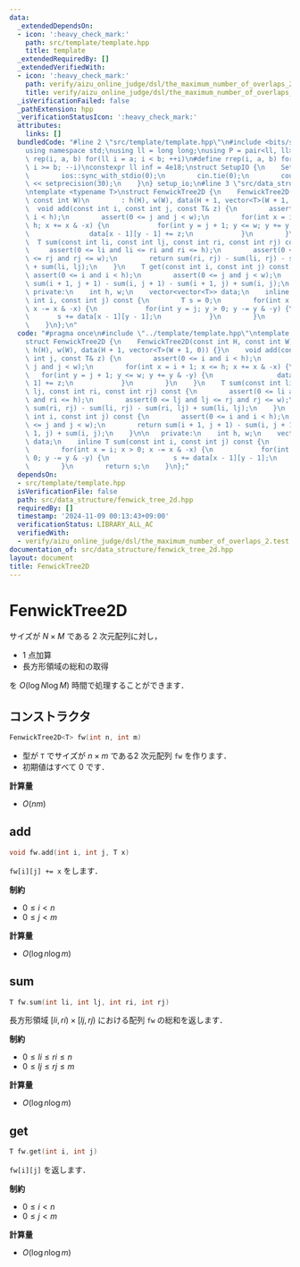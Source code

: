 ```yaml
---
data:
  _extendedDependsOn:
  - icon: ':heavy_check_mark:'
    path: src/template/template.hpp
    title: template
  _extendedRequiredBy: []
  _extendedVerifiedWith:
  - icon: ':heavy_check_mark:'
    path: verify/aizu_online_judge/dsl/the_maximum_number_of_overlaps_2.test.cpp
    title: verify/aizu_online_judge/dsl/the_maximum_number_of_overlaps_2.test.cpp
  _isVerificationFailed: false
  _pathExtension: hpp
  _verificationStatusIcon: ':heavy_check_mark:'
  attributes:
    links: []
  bundledCode: "#line 2 \"src/template/template.hpp\"\n#include <bits/stdc++.h>\n\
    using namespace std;\nusing ll = long long;\nusing P = pair<ll, ll>;\n#define\
    \ rep(i, a, b) for(ll i = a; i < b; ++i)\n#define rrep(i, a, b) for(ll i = a;\
    \ i >= b; --i)\nconstexpr ll inf = 4e18;\nstruct SetupIO {\n    SetupIO() {\n\
    \        ios::sync_with_stdio(0);\n        cin.tie(0);\n        cout << fixed\
    \ << setprecision(30);\n    }\n} setup_io;\n#line 3 \"src/data_structure/fenwick_tree_2d.hpp\"\
    \ntemplate <typename T>\nstruct FenwickTree2D {\n    FenwickTree2D(const int H,\
    \ const int W)\n        : h(H), w(W), data(H + 1, vector<T>(W + 1, 0)) {}\n  \
    \  void add(const int i, const int j, const T& z) {\n        assert(0 <= i and\
    \ i < h);\n        assert(0 <= j and j < w);\n        for(int x = i + 1; x <=\
    \ h; x += x & -x) {\n            for(int y = j + 1; y <= w; y += y & -y) {\n \
    \               data[x - 1][y - 1] += z;\n            }\n        }\n    }\n  \
    \  T sum(const int li, const int lj, const int ri, const int rj) const {\n   \
    \     assert(0 <= li and li <= ri and ri <= h);\n        assert(0 <= lj and lj\
    \ <= rj and rj <= w);\n        return sum(ri, rj) - sum(li, rj) - sum(ri, lj)\
    \ + sum(li, lj);\n    }\n    T get(const int i, const int j) const {\n       \
    \ assert(0 <= i and i < h);\n        assert(0 <= j and j < w);\n        return\
    \ sum(i + 1, j + 1) - sum(i, j + 1) - sum(i + 1, j) + sum(i, j);\n    }\n\n  \
    \ private:\n    int h, w;\n    vector<vector<T>> data;\n    inline T sum(const\
    \ int i, const int j) const {\n        T s = 0;\n        for(int x = i; x > 0;\
    \ x -= x & -x) {\n            for(int y = j; y > 0; y -= y & -y) {\n         \
    \       s += data[x - 1][y - 1];\n            }\n        }\n        return s;\n\
    \    }\n};\n"
  code: "#pragma once\n#include \"../template/template.hpp\"\ntemplate <typename T>\n\
    struct FenwickTree2D {\n    FenwickTree2D(const int H, const int W)\n        :\
    \ h(H), w(W), data(H + 1, vector<T>(W + 1, 0)) {}\n    void add(const int i, const\
    \ int j, const T& z) {\n        assert(0 <= i and i < h);\n        assert(0 <=\
    \ j and j < w);\n        for(int x = i + 1; x <= h; x += x & -x) {\n         \
    \   for(int y = j + 1; y <= w; y += y & -y) {\n                data[x - 1][y -\
    \ 1] += z;\n            }\n        }\n    }\n    T sum(const int li, const int\
    \ lj, const int ri, const int rj) const {\n        assert(0 <= li and li <= ri\
    \ and ri <= h);\n        assert(0 <= lj and lj <= rj and rj <= w);\n        return\
    \ sum(ri, rj) - sum(li, rj) - sum(ri, lj) + sum(li, lj);\n    }\n    T get(const\
    \ int i, const int j) const {\n        assert(0 <= i and i < h);\n        assert(0\
    \ <= j and j < w);\n        return sum(i + 1, j + 1) - sum(i, j + 1) - sum(i +\
    \ 1, j) + sum(i, j);\n    }\n\n   private:\n    int h, w;\n    vector<vector<T>>\
    \ data;\n    inline T sum(const int i, const int j) const {\n        T s = 0;\n\
    \        for(int x = i; x > 0; x -= x & -x) {\n            for(int y = j; y >\
    \ 0; y -= y & -y) {\n                s += data[x - 1][y - 1];\n            }\n\
    \        }\n        return s;\n    }\n};"
  dependsOn:
  - src/template/template.hpp
  isVerificationFile: false
  path: src/data_structure/fenwick_tree_2d.hpp
  requiredBy: []
  timestamp: '2024-11-09 00:13:43+09:00'
  verificationStatus: LIBRARY_ALL_AC
  verifiedWith:
  - verify/aizu_online_judge/dsl/the_maximum_number_of_overlaps_2.test.cpp
documentation_of: src/data_structure/fenwick_tree_2d.hpp
layout: document
title: FenwickTree2D
---
```


# FenwickTree2D

サイズが $N \times M$ である $2$ 次元配列に対し，

- $1$ 点加算
- 長方形領域の総和の取得

を $O(\log N \log M)$ 時間で処理することができます．

## コンストラクタ

```cpp
FenwickTree2D<T> fw(int n, int m)
```

- 型が `T` でサイズが $n \times m$ である$2$ 次元配列 `fw` を作ります．<br>
- 初期値はすべて $0$ です．

**計算量**

- $O(nm)$

## add

```cpp
void fw.add(int i, int j, T x)
```

`fw[i][j] += x` をします．

**制約**

- $0 \leq i < n$
- $0 \leq j < m$

**計算量**

- $O(\log n \log m)$

## sum

```cpp
T fw.sum(int li, int lj, int ri, int rj)
```

長方形領域 $[li, ri) \times [lj, rj)$ における配列 `fw` の総和を返します．

**制約**

- $0 \leq li \leq ri \leq n$
- $0 \leq lj \leq rj \leq m$

**計算量**

- $O(\log n \log m)$

## get

```cpp
T fw.get(int i, int j)
```

`fw[i][j]` を返します．

**制約**

- $0 \leq i < n$
- $0 \leq j < m$

**計算量**

- $O(\log n \log m)$